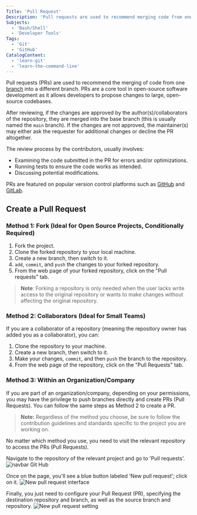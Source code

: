 ```yaml
---
Title: 'Pull Request'
Description: 'Pull requests are used to recommend merging code from one branch into a different branch. PRs are a core tool in open-source software development.'
Subjects:
  - 'Bash/Shell'
  - 'Developer Tools'
Tags:
  - 'Git'
  - 'GitHub'
CatalogContent:
  - 'learn-git'
  - 'learn-the-command-line'
---
```


Pull requests (PRs) are used to recommend the merging of code from one [branch](https://www.codecademy.com/resources/docs/git/branch) into a different branch. PRs are a core tool in open-source software development as it allows developers to propose changes to large, open-source codebases.

After reviewing, if the changes are approved by the author(s)/collaborators of the repository, they are merged into the base branch (this is usually named the `main` branch). If the changes are not approved, the maintainer(s) may either ask the requester for additional changes or decline the PR altogether.

The review process by the contributors, usually involves:

- Examining the code submitted in the PR for errors and/or optimizations.
- Running tests to ensure the code works as intended.
- Discussing potential modifications.

PRs are featured on popular version control platforms such as [GitHub](https://github.com/) and [GitLab](https://about.gitlab.com/).

## Create a Pull Request

### Method 1: Fork (Ideal for Open Source Projects, Conditionally Required)

1. Fork the project.
2. Clone the forked repository to your local machine.
3. Create a new branch, then switch to it.
4. `add`, `commit`, and `push` the changes to your forked repository.
5. From the web page of your forked repository, click on the "Pull requests" tab.

> **Note**: Forking a repository is only needed when the user lacks write access to the original repository or wants to make changes without affecting the original repository.

### Method 2: Collaborators (Ideal for Small Teams)

If you are a collaborator of a repository (meaning the repository owner has added you as a collaborator), you can:

1. Clone the repository to your machine.
2. Create a new branch, then switch to it.
3. Make your changes, `commit`, and then `push` the branch to the repository.
4. From the web page of the repository, click on the "Pull Requests" tab.

### Method 3: Within an Organization/Company

If you are part of an organization/company, depending on your permissions, you may have the privilege to push branches directly and create PRs (Pull Requests). You can follow the same steps as Method 2 to create a PR.

> **Note:** Regardless of the method you choose, be sure to follow the contribution guidelines and standards specific to the project you are working on.

No matter which method you use, you need to visit the relevant repository to access the PRs (Pull Requests).

Navigate to the repository of the relevant project and go to 'Pull requests'.
![navbar Git Hub](https://raw.githubusercontent.com/Codecademy/docs/main/media/dongle-pullrequest-repositorie.png)

Once on the page, you'll see a blue button labeled 'New pull request'; click on it.
![New pull request interface](https://raw.githubusercontent.com/Codecademy/docs/main/media/new-pullrequest-button.png)

Finally, you just need to configure your Pull Request (PR), specifying the destination repository and branch, as well as the source branch and repository.
![New pull request setting](https://raw.githubusercontent.com/Codecademy/docs/main/media/pullrequest-settings.png)
